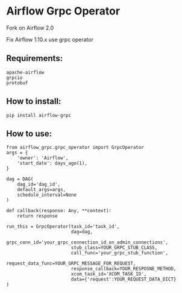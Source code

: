 # Airflow Grpc Operator

Fork on Airflow 2.0

Fix Airflow 1.10.x use grpc operator

## Requirements:
```
apache-airflow
grpcio
protobuf
```

## How to install:
```
pip install airflow-grpc
```

## How to use:
```
from airflow_grpc.grpc_operator import GrpcOperator
args = {
    'owner': 'Airflow',
    'start_date': days_ago(1),
}

dag = DAG(
    dag_id='dag_id',
    default_args=args,
    schedule_interval=None
)

def callback(response: Any, **context):
    return response

run_this = GrpcOperator(task_id='task_id',
                        dag=dag,
                        grpc_conn_id='your_grpc_connection_id_on_admin_connections',
                        stub_class=YOUR_GRPC_STUB_CLASS,
                        call_func='your_grpc_stub_function',
                        request_data_func=YOUR_GRPC_MESSAGE_FOR_REQUEST,
                        response_callback=YOUR_RESPOSNE_METHOD,
                        xcom_task_id='XCOM_TASK_ID',
                        data={'request':YOUR_REQUEST_DATA_DICT}
)

```

